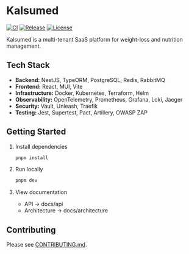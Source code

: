 # Kalsumed

[![CI](https://img.shields.io/github/actions/workflow/status/$GITHUB_USER/$REPO_NAME/ci-cd.yml?branch=$BRANCH)](https://github.com/$GITHUB_USER/$REPO_NAME/actions)
[![Release](https://img.shields.io/github/v/release/$GITHUB_USER/$REPO_NAME)](https://github.com/$GITHUB_USER/$REPO_NAME/releases)
[![License](https://img.shields.io/github/license/$GITHUB_USER/$REPO_NAME)](LICENSE)

Kalsumed is a multi-tenant SaaS platform for weight-loss and nutrition management.

## Tech Stack

- **Backend:** NestJS, TypeORM, PostgreSQL, Redis, RabbitMQ
- **Frontend:** React, MUI, Vite
- **Infrastructure:** Docker, Kubernetes, Terraform, Helm
- **Observability:** OpenTelemetry, Prometheus, Grafana, Loki, Jaeger
- **Security:** Vault, Unleash, Traefik
- **Testing:** Jest, Supertest, Pact, Artillery, OWASP ZAP

## Getting Started

1. Install dependencies
   ```bash
   pnpm install
   ```

2. Run locally
   ```bash
   pnpm dev
   ```

3. View documentation
   - API → docs/api
   - Architecture → docs/architecture

## Contributing

Please see [CONTRIBUTING.md](/CONTRIBUTING.md).
